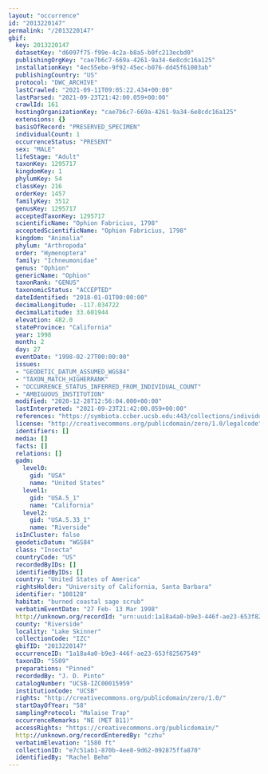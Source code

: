 ```yaml
---
layout: "occurrence"
id: "2013220147"
permalink: "/2013220147"
gbif:
  key: 2013220147
  datasetKey: "d6097f75-f99e-4c2a-b8a5-b0fc213ecbd0"
  publishingOrgKey: "cae7b6c7-669a-4261-9a34-6e8cdc16a125"
  installationKey: "4ec55ebe-9f92-45ec-b076-dd45f61003ab"
  publishingCountry: "US"
  protocol: "DWC_ARCHIVE"
  lastCrawled: "2021-09-11T09:05:22.434+00:00"
  lastParsed: "2021-09-23T21:42:00.059+00:00"
  crawlId: 161
  hostingOrganizationKey: "cae7b6c7-669a-4261-9a34-6e8cdc16a125"
  extensions: {}
  basisOfRecord: "PRESERVED_SPECIMEN"
  individualCount: 1
  occurrenceStatus: "PRESENT"
  sex: "MALE"
  lifeStage: "Adult"
  taxonKey: 1295717
  kingdomKey: 1
  phylumKey: 54
  classKey: 216
  orderKey: 1457
  familyKey: 3512
  genusKey: 1295717
  acceptedTaxonKey: 1295717
  scientificName: "Ophion Fabricius, 1798"
  acceptedScientificName: "Ophion Fabricius, 1798"
  kingdom: "Animalia"
  phylum: "Arthropoda"
  order: "Hymenoptera"
  family: "Ichneumonidae"
  genus: "Ophion"
  genericName: "Ophion"
  taxonRank: "GENUS"
  taxonomicStatus: "ACCEPTED"
  dateIdentified: "2018-01-01T00:00:00"
  decimalLongitude: -117.034722
  decimalLatitude: 33.601944
  elevation: 482.0
  stateProvince: "California"
  year: 1998
  month: 2
  day: 27
  eventDate: "1998-02-27T00:00:00"
  issues:
  - "GEODETIC_DATUM_ASSUMED_WGS84"
  - "TAXON_MATCH_HIGHERRANK"
  - "OCCURRENCE_STATUS_INFERRED_FROM_INDIVIDUAL_COUNT"
  - "AMBIGUOUS_INSTITUTION"
  modified: "2020-12-28T12:56:04.000+00:00"
  lastInterpreted: "2021-09-23T21:42:00.059+00:00"
  references: "https://symbiota.ccber.ucsb.edu:443/collections/individual/index.php?occid=108128"
  license: "http://creativecommons.org/publicdomain/zero/1.0/legalcode"
  identifiers: []
  media: []
  facts: []
  relations: []
  gadm:
    level0:
      gid: "USA"
      name: "United States"
    level1:
      gid: "USA.5_1"
      name: "California"
    level2:
      gid: "USA.5.33_1"
      name: "Riverside"
  isInCluster: false
  geodeticDatum: "WGS84"
  class: "Insecta"
  countryCode: "US"
  recordedByIDs: []
  identifiedByIDs: []
  country: "United States of America"
  rightsHolder: "University of California, Santa Barbara"
  identifier: "108128"
  habitat: "burned coastal sage scrub"
  verbatimEventDate: "27 Feb- 13 Mar 1998"
  http://unknown.org/recordId: "urn:uuid:1a18a4a0-b9e3-446f-ae23-653f82567549"
  county: "Riverside"
  locality: "Lake Skinner"
  collectionCode: "IZC"
  gbifID: "2013220147"
  occurrenceID: "1a18a4a0-b9e3-446f-ae23-653f82567549"
  taxonID: "5509"
  preparations: "Pinned"
  recordedBy: "J. D. Pinto"
  catalogNumber: "UCSB-IZC00015959"
  institutionCode: "UCSB"
  rights: "http://creativecommons.org/publicdomain/zero/1.0/"
  startDayOfYear: "58"
  samplingProtocol: "Malaise Trap"
  occurrenceRemarks: "NE (MET B11)"
  accessRights: "https://creativecommons.org/publicdomain/"
  http://unknown.org/recordEnteredBy: "czhu"
  verbatimElevation: "1580 ft"
  collectionID: "e7c51ab1-870b-4ee8-9d62-092875ffa870"
  identifiedBy: "Rachel Behm"
---
```

